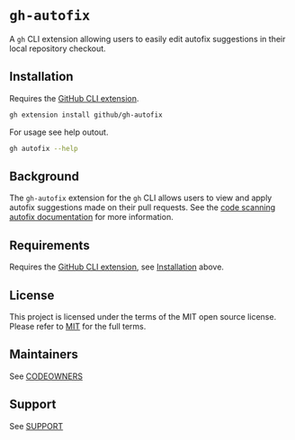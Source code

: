 # `gh-autofix`

A `gh` CLI extension allowing users to easily edit autofix suggestions in their local repository checkout.

## Installation

Requires the [GitHub CLI extension](https://cli.github.com/).

```bash
gh extension install github/gh-autofix
```

For usage see help outout.

```bash
gh autofix --help
```

## Background

The `gh-autofix` extension for the `gh` CLI allows users to view and apply autofix suggestions made on their pull requests. See the [code scanning autofix documentation](https://docs.github.com/en/code-security/code-scanning/managing-code-scanning-alerts/about-autofix-for-codeql-code-scanning) for more information.

## Requirements

Requires the [GitHub CLI extension](https://cli.github.com/), see [Installation](#installation) above.

## License

This project is licensed under the terms of the MIT open source license. Please refer to [MIT](./LICENSE) for the full terms.

## Maintainers

See [CODEOWNERS](./CODEOWNERS)

## Support

See [SUPPORT](./SUPPORT.md)
